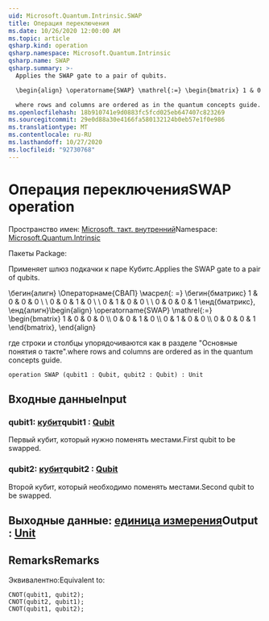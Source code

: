 ```yaml
---
uid: Microsoft.Quantum.Intrinsic.SWAP
title: Операция переключения
ms.date: 10/26/2020 12:00:00 AM
ms.topic: article
qsharp.kind: operation
qsharp.namespace: Microsoft.Quantum.Intrinsic
qsharp.name: SWAP
qsharp.summary: >-
  Applies the SWAP gate to a pair of qubits.

  \begin{align} \operatorname{SWAP} \mathrel{:=} \begin{bmatrix} 1 & 0 & 0 & 0 \\\\ 0 & 0 & 1 & 0 \\\\ 0 & 1 & 0 & 0 \\\\ 0 & 0 & 0 & 1 \end{bmatrix}, \end{align}

  where rows and columns are ordered as in the quantum concepts guide.
ms.openlocfilehash: 18b910741e9d0883fc5fcd025eb647407c823269
ms.sourcegitcommit: 29e0d88a30e4166fa580132124b0eb57e1f0e986
ms.translationtype: MT
ms.contentlocale: ru-RU
ms.lasthandoff: 10/27/2020
ms.locfileid: "92730768"
---
```

# <a name="swap-operation"></a><span data-ttu-id="133c5-102">Операция переключения</span><span class="sxs-lookup"><span data-stu-id="133c5-102">SWAP operation</span></span>

<span data-ttu-id="133c5-103">Пространство имен: [Microsoft. такт. внутренний](xref:Microsoft.Quantum.Intrinsic)</span><span class="sxs-lookup"><span data-stu-id="133c5-103">Namespace: [Microsoft.Quantum.Intrinsic](xref:Microsoft.Quantum.Intrinsic)</span></span>

<span data-ttu-id="133c5-104">Пакеты [](https://nuget.org/packages/)</span><span class="sxs-lookup"><span data-stu-id="133c5-104">Package: [](https://nuget.org/packages/)</span></span>


<span data-ttu-id="133c5-105">Применяет шлюз подкачки к паре Кубитс.</span><span class="sxs-lookup"><span data-stu-id="133c5-105">Applies the SWAP gate to a pair of qubits.</span></span>

<span data-ttu-id="133c5-106">\бегин{алигн} \Операторнаме{СВАП} \масрел{: =} \бегин{бматрикс} 1 & 0 & 0 & 0 \\ \\ 0 & 0 & 1 & 0 \\ \\ 0 & 1 & 0 & 0 \\ \\ 0 & 0 & 0 & 1 \енд{бматрикс}, \енд{алигн}</span><span class="sxs-lookup"><span data-stu-id="133c5-106">\begin{align} \operatorname{SWAP} \mathrel{:=} \begin{bmatrix} 1 & 0 & 0 & 0 \\\\ 0 & 0 & 1 & 0 \\\\ 0 & 1 & 0 & 0 \\\\ 0 & 0 & 0 & 1 \end{bmatrix}, \end{align}</span></span>

<span data-ttu-id="133c5-107">где строки и столбцы упорядочиваются как в разделе "Основные понятия о такте".</span><span class="sxs-lookup"><span data-stu-id="133c5-107">where rows and columns are ordered as in the quantum concepts guide.</span></span>

```qsharp
operation SWAP (qubit1 : Qubit, qubit2 : Qubit) : Unit
```


## <a name="input"></a><span data-ttu-id="133c5-108">Входные данные</span><span class="sxs-lookup"><span data-stu-id="133c5-108">Input</span></span>

### <a name="qubit1--qubit"></a><span data-ttu-id="133c5-109">qubit1: [кубит](xref:microsoft.quantum.lang-ref.qubit)</span><span class="sxs-lookup"><span data-stu-id="133c5-109">qubit1 : [Qubit](xref:microsoft.quantum.lang-ref.qubit)</span></span>

<span data-ttu-id="133c5-110">Первый кубит, который нужно поменять местами.</span><span class="sxs-lookup"><span data-stu-id="133c5-110">First qubit to be swapped.</span></span>


### <a name="qubit2--qubit"></a><span data-ttu-id="133c5-111">qubit2: [кубит](xref:microsoft.quantum.lang-ref.qubit)</span><span class="sxs-lookup"><span data-stu-id="133c5-111">qubit2 : [Qubit](xref:microsoft.quantum.lang-ref.qubit)</span></span>

<span data-ttu-id="133c5-112">Второй кубит, который необходимо поменять местами.</span><span class="sxs-lookup"><span data-stu-id="133c5-112">Second qubit to be swapped.</span></span>



## <a name="output--unit"></a><span data-ttu-id="133c5-113">Выходные данные: [единица измерения](xref:microsoft.quantum.lang-ref.unit)</span><span class="sxs-lookup"><span data-stu-id="133c5-113">Output : [Unit](xref:microsoft.quantum.lang-ref.unit)</span></span>



## <a name="remarks"></a><span data-ttu-id="133c5-114">Remarks</span><span class="sxs-lookup"><span data-stu-id="133c5-114">Remarks</span></span>

<span data-ttu-id="133c5-115">Эквивалентно:</span><span class="sxs-lookup"><span data-stu-id="133c5-115">Equivalent to:</span></span>

```qsharp
CNOT(qubit1, qubit2);
CNOT(qubit2, qubit1);
CNOT(qubit1, qubit2);
```